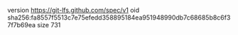 version https://git-lfs.github.com/spec/v1
oid sha256:fa8557f5513c7e75efedd358895184ea951948990db7c68685b8c6f37f7b69ea
size 731
